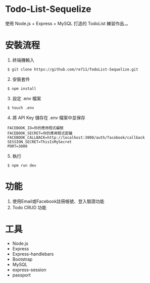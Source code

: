 # Todo-List-Sequelize
使用 Node.js + Express + MySQL 打造的 TodoList 練習作品，。

# 安裝流程
 1. 終端機輸入
 ``` 
  $ git clone https://github.com/re711/TodoList-Sequelize.git
 ```
 2. 安裝套件
 ``` 
  $ npm install
 ```
 3. 設定 .env 檔案 
 ```
  $ touch .env
 ```
 4. 將 API Key 儲存在 .env 檔案中並保存
 ```
  FACEBOOK_ID=你的應用程式編號
  FACEBOOK_SECRET=你的應用程式密鑰
  FACEBOOK_CALLBACK=http://localhost:3000/auth/facebook/callback
  SESSION_SECRET=ThisIsMySecret
  PORT=3000
 ```
 5. 執行
 ``` 
  $ npm run dev
 ```

# 功能
1. 使用Email或Facebook註冊帳號、登入驗證功能
2. Todo CRUD 功能

# 工具
* Node.js
* Express
* Express-handlebars
* Bootstrap
* MySQL
* express-session
* passport
